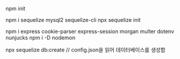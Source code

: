 npm init

npm i sequelize mysql2 sequelize-cli
npx sequelize init

npm i express cookie-parser express-session morgan multer dotenv nunjucks
npm i -D nodemon

npx sequelize db:create // config.json을 읽어 데이터베이스를 생성함